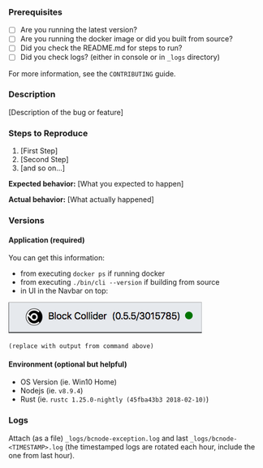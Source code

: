 ### Prerequisites

- [ ] Are you running the latest version?
- [ ] Are you running the docker image or did you built from source?
- [ ] Did you check the README.md for steps to run?
- [ ] Did you check logs? (either in console or in `_logs` directory)

For more information, see the `CONTRIBUTING` guide.

### Description

[Description of the bug or feature]

### Steps to Reproduce

1. [First Step]
2. [Second Step]
3. [and so on...]

**Expected behavior:** [What you expected to happen]

**Actual behavior:** [What actually happened]

### Versions

#### Application (required)

You can get this information:

- from executing `docker ps` if running docker
- from executing `./bin/cli --version` if building from source
- in UI in the Navbar on top:

![UI version](ui-version.png)

```
(replace with output from command above)
```

#### Environment (optional but helpful)

- OS Version (ie. Win10 Home)
- Nodejs (ie. `v8.9.4`)
- Rust (ie. `rustc 1.25.0-nightly (45fba43b3 2018-02-10)`)

### Logs

Attach (as a file) `_logs/bcnode-exception.log` and last `_logs/bcnode-<TIMESTAMP>.log` (the
timestamped logs are rotated each hour, include the one from last hour).

